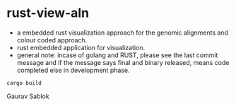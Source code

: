 # rust-view-aln

- a embedded rust visualization approach for the genomic alignments and colour coded approach.
- rust embedded application for visualization. 
- general note: incase of golang and RUST, please see the last commit message and if the message says final and binary released, means code completed else in development phase. 

```
cargo build
```
Gaurav Sablok
